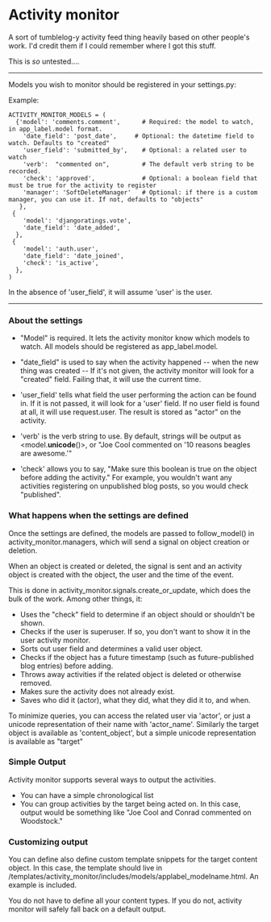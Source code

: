 # Activity monitor

A sort of tumblelog-y activity feed thing heavily based on other people's work. I'd credit them if I could remember where I got this stuff.

This is *so* untested....

--------

Models you wish to monitor should be registered in your settings.py:

Example:

    ACTIVITY_MONITOR_MODELS = (
      {'model': 'comments.comment',      # Required: the model to watch, in app_label.model format.
        'date_field': 'post_date',     # Optional: the datetime field to watch. Defaults to "created"
        'user_field': 'submitted_by',    # Optional: a related user to watch
        'verb':  "commented on",         # The default verb string to be recorded.
        'check': 'approved',             # Optional: a boolean field that must be true for the activity to register
        'manager': 'SoftDeleteManager'   # Optional: if there is a custom manager, you can use it. If not, defaults to "objects"
       },
     {
        'model': 'djangoratings.vote',
        'date_field': 'date_added',
      },
     {
        'model': 'auth.user',
        'date_field': 'date_joined',
        'check': 'is_active',
      }, 
    )


In the absence of 'user_field', it will assume 'user' is the user.

--------

### About the settings
* "Model" is required. It lets the activity monitor know which models to watch. All models should be registered as app_label.model.  
* "date_field" is used to say when the activity happened -- when the new thing was created -- If it's not given, the activity monitor will look for a "created" field. Failing that, it will use the current time.   

* 'user_field' tells what field the user performing the action can be found in. If it is not passed, it will look for a 'user' field. If no user field is found at all, it will use request.user. The result is stored as "actor" on the activity.

* 'verb' is the verb string to use. By default, strings will be output as <actor> <verb> <model.__unicode__()>, or "Joe Cool commented on '10 reasons beagles are awesome.'"

* 'check' allows you to say, "Make sure this boolean is true on the object before adding the activity." For example, you wouldn't want any activities registering on unpublished blog posts, so you would check "published".  


### What happens when the settings are defined

Once the settings are defined, the models are passed to follow_model() in activity_monitor.managers, which will send a signal on object creation or deletion.

When an object is created or deleted, the signal is sent and an activity object is created with the object, 
the user and the time of the event.

This is done in activity_monitor.signals.create_or_update, which does the bulk of the work. Among other things, it:

* Uses the "check" field to determine if an object should or shouldn't be shown.  
* Checks if the user is superuser. If so, you don't want to show it in the user activity monitor.  
* Sorts out user field and determines a valid user object.  
* Checks if the object has a future timestamp (such as future-published blog entries) before adding.  
* Throws away activities if the related object is deleted or otherwise removed.  
* Makes sure the activity does not already exist.  
* Saves who did it (actor), what they did, what they did it to, and when. 

To minimize queries, you can access the related user via 'actor', or just a unicode representation of their name with 'actor_name'. Similarly the target object is available as 'content_object', but a simple unicode representation is available as "target"

### Simple Output
Activity monitor supports several ways to output the activities.
* You can have a simple chronological list
* You can group activities by the target being acted on. In this case, output would be something like "Joe Cool and Conrad commented on Woodstock."

### Customizing output
You can define also define custom template snippets for the target content object. In this case, the template should live in /templates/activity_monitor/includes/models/applabel_modelname.html. An example is included. 

You do not have to define all your content types. If you do not, activity monitor will safely fall back on a default output.
